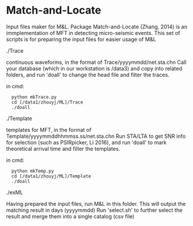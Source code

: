 # Match-and-Locate
Input files maker for M&L.
Package Match-and-Locate (Zhang, 2014) is an immplementation of MFT in detecting micro-seismic events.
This set of scripts is for preparing the input files for easier usage of M&L

./Trace

  continuous waveforms, in the format of Trace/yyyymmdd/net.sta.chn
  Call your database (which in our workstation is /data3) and copy into related folders, and run 'doall' to change the head file and filter the traces.
  
  in cmd: 
  
      python mkTrace.py
      cd [/data1/zhouyj/ML]/Trace     
      ./doall



./Template

  templates for MFT, in the format of Template/yyyymmddhhmmss.ss/net.sta.chn 
  Run STA/LTA to get SNR info for selection (such as PSIRpicker, Li 2016), and run 'doall' to mark theoretical arrival time and filter the templates.
  
  in cmd: 
       
      python mkTemp.py
      cd [/data1/zhouyj/ML]/Template     
      ./doall



./exML

  Having prepared the input files, run M&L in this folder.
  This will output the matching result in days (yyyymmdd)
  Run 'select.sh' to further select the result and merge them into a single catalog (csv file)
 
